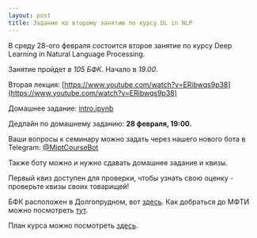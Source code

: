 ```yaml
---
layout: post
title: Задание ко второму занятию по курсу DL in NLP
---
```


В среду 28-ого февраля состоится второе занятие по курсу Deep Learning in Natural Language Processing.

Занятие пройдет _в 105 БФК_. Начало в _19.00_.

Вторая лекция: [https://www.youtube.com/watch?v=ERibwqs9p38](https://www.youtube.com/watch?v=ERibwqs9p38)

Домашнее задание: [intro.ipynb](https://github.com/deepmipt/deep-nlp-seminars/blob/master/seminar_01/intro.ipynb)

Дедлайн по домашнему заданию: **28 февраля, 19:00.**

Ваши вопросы к семинару можно задать через нашего нового бота в Telegram: [@MiptCourseBot](https://t.me/MiptCourseBot)

Также боту можно и нужно сдавать домашнее задание и квизы. 

Первый квиз доступен для проверки, чтобы узнать свою оценку - проверьте квизы своих товарищей!

БФК расположен в Долгопрудном, вот [здесь](https://yandex.ru/maps/-/CBUgnHqITD). Как добраться до МФТИ можно посмотреть [тут](https://mipt.ru/about/general/contacts/way.php).

План курса можно посмотреть [здесь](../NLP/).
